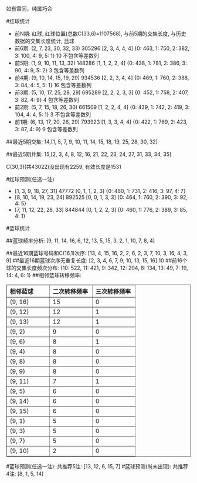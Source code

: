 <!-- 
.. title: 双色球2014119期(2014-10-14)数据分析报告
.. slug: slott-2014119-2014-10-14-report
.. date: 2014-10-15 08:00:00 UTC+08:00
.. tags: Lottery
.. link: 
.. description: 
.. type: text
-->

如有雷同，纯属巧合

<!-- TEASER_END-->

#红球统计

- 前N期: 红球, 红球位置(总数C(33,6)=1107568), 与前5期的交集长度, 与历史数据的交集长度统计, 蓝球
- 前6期: (2, 7, 23, 30, 32, 33) 305296 [2, 3, 4, 4, 4] {0: 463, 1: 750, 2: 382, 3: 100, 4: 9, 5: 1} 10 不包含等差数列
- 前5期: (1, 9, 10, 11, 13, 32) 148286 [1, 1, 2, 2, 4] {0: 438, 1: 781, 2: 386, 3: 90, 4: 9, 5: 2} 3 包含等差数列
- 前4期: (9, 10, 14, 15, 19, 29) 934536 [2, 2, 3, 4, 4] {0: 469, 1: 760, 2: 388, 3: 84, 4: 5, 5: 1} 16 包含等差数列
- 前3期: (5, 10, 17, 25, 28, 29) 695289 [2, 2, 2, 3, 3] {0: 452, 1: 758, 2: 407, 3: 82, 4: 9} 4 包含等差数列
- 前2期: (5, 7, 15, 18, 26, 30) 661509 [1, 2, 2, 4, 4] {0: 439, 1: 742, 2: 419, 3: 104, 4: 4, 5: 1} 3 不包含等差数列
- 前1期: (6, 13, 17, 20, 26, 29) 793923 [1, 3, 3, 4, 4] {0: 422, 1: 769, 2: 423, 3: 87, 4: 9} 9 包含等差数列

##最近5期交集:
14,[1, 5, 7, 9, 10, 11, 14, 15, 18, 19, 25, 28, 30, 32]

##最近5期并集:
15,[2, 3, 4, 8, 12, 16, 21, 22, 23, 24, 27, 31, 33, 34, 35]

C(30,3)(共43022)没出现有2259, 
有效长度是1531

#红球预测(任选一注)

- [1, 3, 9, 18, 27, 31] 47772 [0, 1, 1, 2, 3] {0: 460, 1: 731, 2: 416, 3: 97, 4: 7}
- [8, 10, 14, 19, 23, 24] 892525 [0, 0, 1, 3, 3] {0: 464, 1: 760, 2: 390, 3: 92, 4: 5}
- [7, 11, 12, 22, 28, 33] 844844 [0, 1, 2, 2, 3] {0: 460, 1: 776, 2: 389, 3: 85, 4: 1}

#蓝球统计

##蓝球频率分析:
[9, 11, 14, 16, 6, 12, 13, 5, 15, 3, 2, 1, 10, 7, 8, 4]

##最近16期蓝球号码和C(16,1)次序:
[13, 4, 15, 16, 2, 2, 6, 2, 3, 7, 10, 3, 16, 4, 3, 9]
##最近16期蓝球次序无重复长度:
[2, 3, 4, 6, 7, 9, 10, 13, 15, 16] 10
##前16个球的交集长度频次分布:
{10: 522, 11: 421, 9: 342, 12: 204, 8: 134, 13: 49, 7: 19, 14: 4, 6: 1}
##相邻蓝球转移频率:
<table border="1" class="table table-striped dataframe">
  <thead>
    <tr style="text-align: left;">
      <th style="min-width: 100px;">相邻蓝球</th>
      <th style="min-width: 100px;">二次转移频率</th>
      <th style="min-width: 100px;">三次转移频率</th>
    </tr>
  </thead>
  <tbody>
    <tr>
      <td> (9, 16)</td>
      <td> 15</td>
      <td> 0</td>
    </tr>
    <tr>
      <td> (9, 12)</td>
      <td> 12</td>
      <td> 1</td>
    </tr>
    <tr>
      <td> (9, 13)</td>
      <td> 12</td>
      <td> 1</td>
    </tr>
    <tr>
      <td>  (9, 2)</td>
      <td>  9</td>
      <td> 0</td>
    </tr>
    <tr>
      <td>  (9, 6)</td>
      <td>  8</td>
      <td> 1</td>
    </tr>
    <tr>
      <td>  (9, 4)</td>
      <td>  8</td>
      <td> 0</td>
    </tr>
    <tr>
      <td>  (9, 8)</td>
      <td>  8</td>
      <td> 0</td>
    </tr>
    <tr>
      <td>  (9, 9)</td>
      <td>  8</td>
      <td> 0</td>
    </tr>
    <tr>
      <td> (9, 11)</td>
      <td>  7</td>
      <td> 1</td>
    </tr>
    <tr>
      <td>  (9, 5)</td>
      <td>  6</td>
      <td> 0</td>
    </tr>
    <tr>
      <td> (9, 14)</td>
      <td>  6</td>
      <td> 0</td>
    </tr>
    <tr>
      <td> (9, 15)</td>
      <td>  6</td>
      <td> 0</td>
    </tr>
    <tr>
      <td>  (9, 1)</td>
      <td>  5</td>
      <td> 0</td>
    </tr>
    <tr>
      <td>  (9, 3)</td>
      <td>  5</td>
      <td> 0</td>
    </tr>
    <tr>
      <td>  (9, 7)</td>
      <td>  5</td>
      <td> 0</td>
    </tr>
    <tr>
      <td> (9, 10)</td>
      <td>  2</td>
      <td> 0</td>
    </tr>
  </tbody>
</table>
#蓝球预测(任选一注):
共推荐5注: [13, 12, 6, 15, 7]
#蓝球预测(尚未出现):
共推荐4注: [8, 1, 5, 14]

